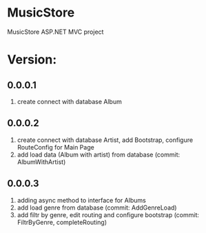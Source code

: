 # MusicStore
MusicStore ASP.NET MVC project

# Version:
##  0.0.0.1   
1. create connect with database Album
##  0.0.0.2 
1. create connect with database Artist, add Bootstrap, configure RouteConfig for Main Page
2. add load data (Album with artist) from database (commit: AlbumWithArtist)
##  0.0.0.3 
1. adding async method to interface for Albums
2. add load genre from database (commit: AddGenreLoad)
3. add filtr by genre, edit routing and configure bootstrap (commit: FiltrByGenre, completeRouting)
